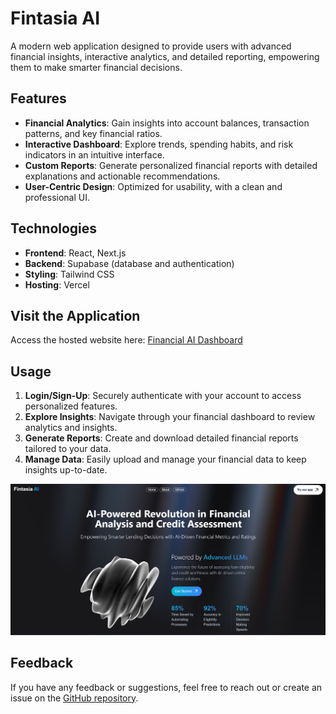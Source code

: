 # Fintasia AI

A modern web application designed to provide users with advanced financial
insights, interactive analytics, and detailed reporting, empowering them to make
smarter financial decisions.

## Features

- **Financial Analytics**: Gain insights into account balances, transaction
  patterns, and key financial ratios.
- **Interactive Dashboard**: Explore trends, spending habits, and risk
  indicators in an intuitive interface.
- **Custom Reports**: Generate personalized financial reports with detailed
  explanations and actionable recommendations.
- **User-Centric Design**: Optimized for usability, with a clean and
  professional UI.

## Technologies

- **Frontend**: React, Next.js
- **Backend**: Supabase (database and authentication)
- **Styling**: Tailwind CSS
- **Hosting**: Vercel

## Visit the Application

Access the hosted website here:
[Financial AI Dashboard](https://your-hosted-url.com)

## Usage

1. **Login/Sign-Up**: Securely authenticate with your account to access
   personalized features.
2. **Explore Insights**: Navigate through your financial dashboard to review
   analytics and insights.
3. **Generate Reports**: Create and download detailed financial reports tailored
   to your data.
4. **Manage Data**: Easily upload and manage your financial data to keep
   insights up-to-date.

![Site Preview](./public/site.png)

## Feedback

If you have any feedback or suggestions, feel free to reach out or create an
issue on the
[GitHub repository](https://github.com/yourusername/financial-ai-dashboard).
